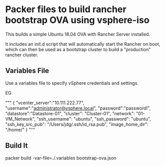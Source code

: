 # Packer files to build rancher bootstrap OVA using vsphere-iso

This builds a simple Ubuntu 18.04 OVA with Rancher Server installed.

It includes an init.d script that will automatically start the Rancher
on boot, which can then be used as a bootstrap cluster to build a
"production" rancher cluster.

## Variables File

Use a variables file to specify vSphere credentials and settings.

EG

"""
{
    "vcenter_server":"10.111.222.77",
    "username":"administrator@vsphere.local",
    "password":"password!",
    "datastore":"Datastore-01",
    "cluster": "Cluster-01",
    "network": "01-VM_Network",
    "ssh_username": "ubuntu",
    "ssh_password": "ubuntu",
    "ssh_key_src_pub": "/Users/jdg/.ssh/id_rsa.pub",
    "image_home_dir": "/home/"
}
"""

## Build It

packer build -var-file=./.variables bootstrap-ova.json
